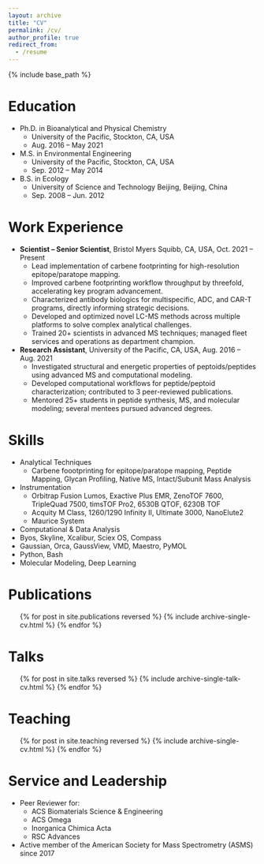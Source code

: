 ```yaml
---
layout: archive
title: "CV"
permalink: /cv/
author_profile: true
redirect_from:
  - /resume
---
```


{% include base_path %}

Education
======
* Ph.D. in Bioanalytical and Physical Chemistry
  * University of the Pacific, Stockton, CA, USA
  * Aug. 2016 – May 2021
* M.S. in Environmental Engineering
  * University of the Pacific, Stockton, CA, USA
  * Sep. 2012 – May 2014
* B.S. in Ecology
  * University of Science and Technology Beijing, Beijing, China
  * Sep. 2008 – Jun. 2012

Work Experience
======
* **Scientist – Senior Scientist**, Bristol Myers Squibb, CA, USA, Oct. 2021 – Present
  * Lead implementation of carbene footprinting for high-resolution epitope/paratope mapping.
  * Improved carbene footprinting workflow throughput by threefold, accelerating key program advancement.
  * Characterized antibody biologics for multispecific, ADC, and CAR-T programs, directly informing strategic decisions.
  * Developed and optimized novel LC-MS methods across multiple platforms to solve complex analytical challenges.
  * Trained 20+ scientists in advanced MS techniques; managed fleet services and operations as department champion.
* **Research Assistant**, University of the Pacific, CA, USA, Aug. 2016 – Aug. 2021
  * Investigated structural and energetic properties of peptoids/peptides using advanced MS and computational modeling.
  * Developed computational workflows for peptide/peptoid characterization; contributed to 3 peer-reviewed publications.
  * Mentored 25+ students in peptide synthesis, MS, and molecular modeling; several mentees pursued advanced degrees.

Skills
======
* Analytical Techniques
  * Carbene foootprinting for epitope/paratope mapping, Peptide Mapping, Glycan Profiling, Native MS, Intact/Subunit Mass Analysis
* Instrumentation
  * Orbitrap Fusion Lumos, Exactive Plus EMR, ZenoTOF 7600, TripleQuad 7500, timsTOF Pro2, 6530B QTOF, 6230B TOF
  * Acquity M Class, 1260/1290 Infinity II, Ultimate 3000, NanoElute2
  * Maurice System
* Computational & Data Analysis
 * Byos, Skyline, Xcalibur, Sciex OS, Compass
 * Gaussian, Orca, GaussView, VMD, Maestro, PyMOL
 * Python, Bash
 * Molecular Modeling, Deep Learning


Publications
======
  <ul>{% for post in site.publications reversed %}
    {% include archive-single-cv.html %}
  {% endfor %}</ul>
  
Talks
======
  <ul>{% for post in site.talks reversed %}
    {% include archive-single-talk-cv.html  %}
  {% endfor %}</ul>
  
Teaching
======
  <ul>{% for post in site.teaching reversed %}
    {% include archive-single-cv.html %}
  {% endfor %}</ul>
  
Service and Leadership
======
* Peer Reviewer for:
  * ACS Biomaterials Science & Engineering
  * ACS Omega
  * Inorganica Chimica Acta
  * RSC Advances
* Active member of the American Society for Mass Spectrometry (ASMS) since 2017
